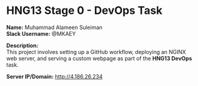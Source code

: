 # HNG13 Stage 0 - DevOps Task

**Name:** Muhammad Alameen Suleiman  
**Slack Username:** @MKAEY  

**Description:**  
This project involves setting up a GitHub workflow, deploying an NGINX web server, and serving a custom webpage as part of the **HNG13 DevOps** task.

**Server IP/Domain:**  http://4.186.26.234

